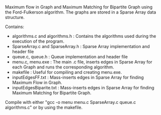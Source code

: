 Maximum flow in Graph and Maximum Matching for Bipartite Graph using the Ford-Fulkerson algorithm.
The graphs are stored in a Sparse Array data structure.

Contains:
- algorithms.c and algorithms.h : Contains the algorithms used during the execution of the program.
- SparseArray.c and SparseArray.h : Sparse Array implementation and header file
- queue.c, queue.h : Queue implementation and header file
- menu.c, menu.exe : The main .c file, inserts edges in Sparse Array for each Graph and runs the corresponding algorithm.
- makefile : Useful for compiling and creating menu.exe. 
- inputEdgesFF.txt : Mass-inserts edges in Sparse Array for finding Maximum Flow in Graph. 
- inputEdgesBiparite.txt : Mass-inserts edges in Sparse Array for finding Maximum Matching for Bipartite Graph. 

Compile with either "gcc -o menu menu.c SparseArray.c queue.c algorithms.c" or by using the makefile.
		 